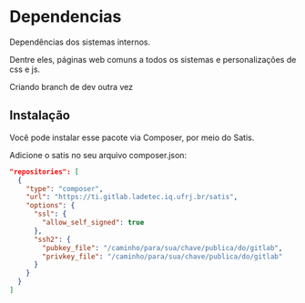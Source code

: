 # Dependencias

Dependências dos sistemas internos.

Dentre eles, páginas web comuns a todos os sistemas e personalizações de css e js.

Criando branch de dev outra vez

## Instalação 

Você pode instalar esse pacote via Composer, por meio do Satis.  

Adicione o satis no seu arquivo composer.json:
```json
"repositories": [
  {
    "type": "composer",
    "url": "https://ti.gitlab.ladetec.iq.ufrj.br/satis",
    "options": {
      "ssl": {
        "allow_self_signed": true
      },
      "ssh2": {
        "pubkey_file": "/caminho/para/sua/chave/publica/do/gitlab",
        "privkey_file": "/caminho/para/sua/chave/publica/do/gitlab"
      }
    } 
  }
]
```
